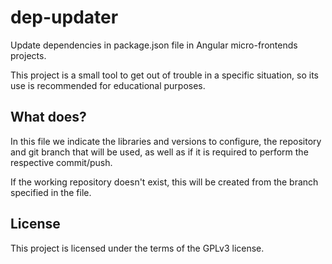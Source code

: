# dep-updater
Update dependencies in package.json file in Angular micro-frontends projects.

This project is a small tool to get out of trouble in a specific situation, so its use is recommended for educational purposes.

## What does?
In this file we indicate the libraries and versions to configure, the repository and git branch that will be used, as well as if it is required to perform the respective commit/push.

If the working repository doesn't exist, this will be created from the branch specified in the file. 

## License
This project is licensed under the terms of the GPLv3 license.
